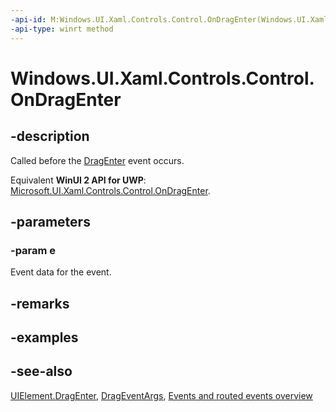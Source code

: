 ```yaml
---
-api-id: M:Windows.UI.Xaml.Controls.Control.OnDragEnter(Windows.UI.Xaml.DragEventArgs)
-api-type: winrt method
---
```


<!-- Method syntax
virtual protected void OnDragEnter(Windows.UI.Xaml.DragEventArgs e)
-->

# Windows.UI.Xaml.Controls.Control.OnDragEnter

## -description
Called before the [DragEnter](../windows.ui.xaml/uielement_dragenter.md) event occurs.

Equivalent **WinUI 2 API for UWP**: [Microsoft.UI.Xaml.Controls.Control.OnDragEnter](/windows/winui/api/microsoft.ui.xaml.controls.control.ondragenter).

## -parameters
### -param e
Event data for the event.

## -remarks

## -examples

## -see-also
[UIElement.DragEnter](../windows.ui.xaml/uielement_dragenter.md), [DragEventArgs](../windows.ui.xaml/drageventargs.md), [Events and routed events overview](/windows/uwp/xaml-platform/events-and-routed-events-overview)
